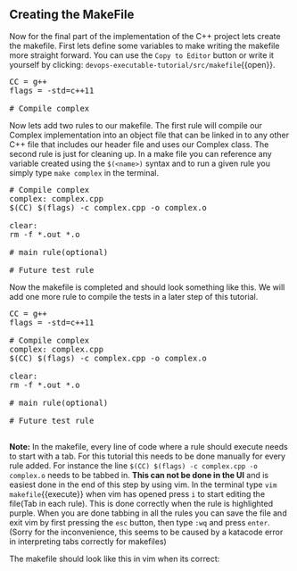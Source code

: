 ## Creating the MakeFile
Now for the final part of the implementation of the C++ project lets create the makefile. First lets define some variables to make writing the makefile more straight forward. You can use the `Copy to Editor` button or write it yourself by clicking: `devops-executable-tutorial/src/makefile`{{open}}.
 
<pre class="file" data-filename="devops-executable-tutorial/src/makefile" data-target="replace">
CC = g++
flags = -std=c++11
 
# Compile complex
</pre>
 
Now lets add two rules to our makefile. The first rule will compile our Complex implementation into an object file that can be linked in to any other C++ file that includes our header file and uses our Complex class. The second rule is just for cleaning up. In a make file you can reference any variable created using the `$(<name>)` syntax and to run a given rule you simply type `make complex` in the terminal.
 
<pre class="file" data-filename="devops-executable-tutorial/src/makefile" data-target="insert" data-marker='# Compile complex'>
# Compile complex
complex: complex.cpp
$(CC) $(flags) -c complex.cpp -o complex.o
 
clear:
rm -f *.out *.o
 
# main rule(optional)
 
# Future test rule
</pre>
 
 
Now the makefile is completed and should look something like this. We will add one more rule to compile the tests in a later step of this tutorial.
 
<pre class="file" data-filename="devops-executable-tutorial/src/makefile" data-target="replace">
CC = g++
flags = -std=c++11
 
# Compile complex
complex: complex.cpp
$(CC) $(flags) -c complex.cpp -o complex.o
 
clear:
rm -f *.out *.o
 
# main rule(optional)
 
# Future test rule
 
</pre>
 

 
<!-- ## Optional
In order to test out the implementations you've created thus far you could create a main.cpp file and add the following code.
<pre class="file" data-filename="devops-executable-tutorial/src/main.cpp" data-target="replace">
#include "complex.h"
using namespace std;
 
int main(){
   //Your code goes here
 
   return 0;
}
</pre>
Now you can create `Complex` objects and play around with the code you've created. Then you can add the following rule to the makefile for compiling your code:
 
<pre class="file" data-filename="devops-executable-tutorial/src/makefile" data-target="insert" data-marker='# main rule(optional)'>
# main rule(optional)
main: main.cpp complex.o
$(CC) $(flags) main.cpp -o main.out complex.o
</pre>
 
 
Finally you can execute your code by running `make main && ./main.out`{{execute}} -->
 
**Note:** In the makefile, every line of code where a rule should execute needs to start with a tab. For this tutorial this needs to be done manually for every rule added. For instance the line `$(CC) $(flags) -c complex.cpp -o complex.o` needs to be tabbed in. **This can not be done in the UI** and is easiest done in the end of this step by using vim. In the terminal type `vim makefile`{{execute}} when vim has opened press `i` to start editing the file(Tab in each rule). This is done correctly when the rule is highlighted purple. When you are done tabbing in all the rules you can save the file and exit vim by first pressing the `esc` button, then type `:wq` and press `enter`.(Sorry for the inconvenience, this seems to be caused by a katacode error in interpreting tabs correctly for makefiles)

The makefile should look like this in vim when its correct:

